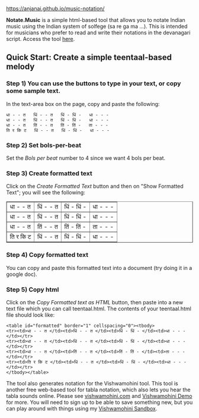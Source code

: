 https://anjanai.github.io/music-notation/

**Notate.Music** is a simple html-based tool that allows you to notate Indian music using the Indian system of solfege (sa re ga ma ...). This is intended for musicians who prefer to read and write their notations in the devanagari script. Access the tool [here](https://anjanai.github.io/music-notation/).

## Quick Start:  Create a simple teentaal-based melody

### Step 1) You can use the buttons to type in your text, or copy some sample text.
In the text-area box on the page, copy and paste the following:
```
धा - - त   धिं - - त   धिं - धिं -   धा - - -
धा - - त   धिं - - त   धिं - धिं -   धा - - -
धा - - त   तिं - - त   तिं - तिं -   ता - - -
ति र कि ट   धिं - - त   धिं - धिं -   धा - - -
```

### Step 2) Set bols-per-beat
Set the *Bols per beat* number to 4 since we want 4 bols per beat.

### Step 3) Create formatted text
Click on the *Create Formatted Text* button and then on "Show Formatted Text"; you will see the following:
<html>
<table id="formatted" border="1" cellspacing="0"><tbody>
<tr><td>धा - - त </td><td>धिं - - त </td><td>धिं - धिं - </td><td>धा - - - </td></tr>
<tr><td>धा - - त </td><td>धिं - - त </td><td>धिं - धिं - </td><td>धा - - - </td></tr>
<tr><td>धा - - त </td><td>तिं - - त </td><td>तिं - तिं - </td><td>ता - - - </td></tr>
<tr><td>ति र कि ट </td><td>धिं - - त </td><td>धिं - धिं - </td><td>धा - - - </td></tr>
</tbody></table>
</html>

### Step 4) Copy formatted text
You can copy and paste this formatted text into a document (try doing it in a google doc).

### Step 5) Copy html
Click on the *Copy Formatted text as HTML* button, then paste into a new text file which you can call teentaal.html.
The contents of your teentaal.html file should look like:

```
<table id="formatted" border="1" cellspacing="0"><tbody>
<tr><td>धा - - त </td><td>धिं - - त </td><td>धिं - धिं - </td><td>धा - - - </td></tr>
<tr><td>धा - - त </td><td>धिं - - त </td><td>धिं - धिं - </td><td>धा - - - </td></tr>
<tr><td>धा - - त </td><td>तिं - - त </td><td>तिं - तिं - </td><td>ता - - - </td></tr>
<tr><td>ति र कि ट </td><td>धिं - - त </td><td>धिं - धिं - </td><td>धा - - - </td></tr>
</tbody></table>
```

The tool also generates notation for the Vishwamohini tool. This tool is another free web-based tool for tabla notation, which also lets you hear the tabla sounds online.
Please see [vishwamohini.com](http://vishwamohini.com/) and [Vishwamohini Demo](http://vishwamohini.com/music/demo.php) for more. You will need to sign up to be able to save something new, but you can play around with things using my [Vishwamohini Sandbox](http://vishwamohini.com/music/music.php?id=871).

